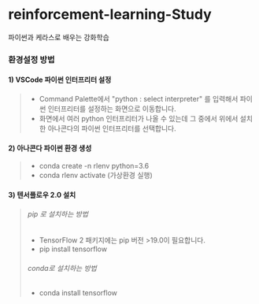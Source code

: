 # reinforcement-learning-Study
파이썬과 케라스로 배우는 강화학습

### 환경설정 방법

#### 1) VSCode 파이썬 인터프리터 설정
> * Command Palette에서 "python : select interpreter" 를 입력해서 파이썬 인터프리터를 설정하는 화면으로 이동합니다.
> * 화면에서 여러 python 인터프리터가 나올 수 있는데 그 중에서 위에서 설치한 아나콘다의 파이썬 인터프리터를 선택합니다.

#### 2) 아나콘다 파이썬 환경 생성

> * conda create -n rlenv python=3.6
> * conda rlenv activate (가상환경 실행)

#### 3) 텐서플로우 2.0 설치

> ###### pip 로 설치하는 방법
> * TensorFlow 2 패키지에는 pip 버전 >19.0이 필요합니다.
> * pip install tensorflow <br>
> ###### conda로 설치하는 방법
> * conda install tensorflow
